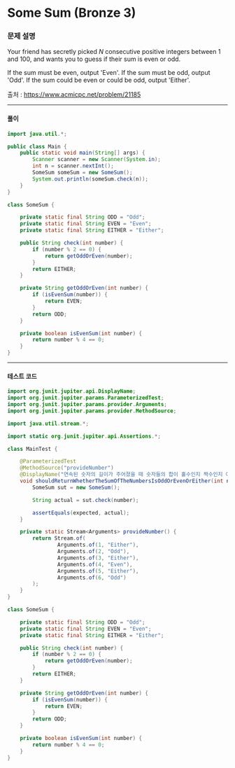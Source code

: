 # Some Sum (Bronze 3)

### 문제 설명

Your friend has secretly picked 
$N$ consecutive positive integers between 
$1$ and 
$100$, and wants you to guess if their sum is even or odd.

If the sum must be even, output 'Even'.  If the sum must be odd, output 'Odd'.  If the sum could be even or could be odd, output 'Either'.

출처 : https://www.acmicpc.net/problem/21185

---

#### 풀이
~~~java
import java.util.*;

public class Main {
    public static void main(String[] args) {
        Scanner scanner = new Scanner(System.in);
        int n = scanner.nextInt();
        SomeSum someSum = new SomeSum();
        System.out.println(someSum.check(n));
    }
}

class SomeSum {

    private static final String ODD = "Odd";
    private static final String EVEN = "Even";
    private static final String EITHER = "Either";

    public String check(int number) {
        if (number % 2 == 0) {
            return getOddOrEven(number);
        }
        return EITHER;
    }

    private String getOddOrEven(int number) {
        if (isEvenSum(number)) {
            return EVEN;
        }
        return ODD;
    }

    private boolean isEvenSum(int number) {
        return number % 4 == 0;
    }
}
~~~

---

#### 테스트 코드
~~~java
import org.junit.jupiter.api.DisplayName;
import org.junit.jupiter.params.ParameterizedTest;
import org.junit.jupiter.params.provider.Arguments;
import org.junit.jupiter.params.provider.MethodSource;

import java.util.stream.*;

import static org.junit.jupiter.api.Assertions.*;

class MainTest {

    @ParameterizedTest
    @MethodSource("provideNumber")
    @DisplayName("연속된 숫자의 길이가 주어졌을 때 숫자들의 합이 홀수인지 짝수인지 아니면 둘 다 가능한지 결과를 반환한다.")
    void shouldReturnWhetherTheSumOfTheNumbersIsOddOrEvenOrEither(int number, String expected) {
        SomeSum sut = new SomeSum();

        String actual = sut.check(number);

        assertEquals(expected, actual);
    }

    private static Stream<Arguments> provideNumber() {
        return Stream.of(
                Arguments.of(1, "Either"),
                Arguments.of(2, "Odd"),
                Arguments.of(3, "Either"),
                Arguments.of(4, "Even"),
                Arguments.of(5, "Either"),
                Arguments.of(6, "Odd")
        );
    }
}

class SomeSum {

    private static final String ODD = "Odd";
    private static final String EVEN = "Even";
    private static final String EITHER = "Either";

    public String check(int number) {
        if (number % 2 == 0) {
            return getOddOrEven(number);
        }
        return EITHER;
    }

    private String getOddOrEven(int number) {
        if (isEvenSum(number)) {
            return EVEN;
        }
        return ODD;
    }

    private boolean isEvenSum(int number) {
        return number % 4 == 0;
    }
}
~~~
